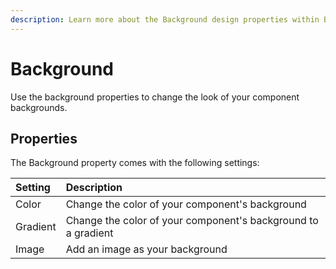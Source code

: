 ```yaml
---
description: Learn more about the Background design properties within Budibase
---
```


# Background

Use the background properties to change the look of your component backgrounds.

## Properties

The Background property comes with the following settings:

| Setting | Description |
| :--- | :--- |
| Color | Change the color of your component's background  |
| Gradient | Change the color of your component's background to a gradient |
| Image | Add an image as your background |





